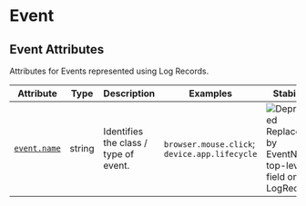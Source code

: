 <!-- NOTE: THIS FILE IS AUTOGENERATED. DO NOT EDIT BY HAND. -->
<!-- see templates/registry/markdown/attribute_namespace.md.j2 -->

# Event

## Event Attributes

Attributes for Events represented using Log Records.

| Attribute | Type | Description | Examples | Stability |
|---|---|---|---|---|
| <a id="event-name" href="#event-name">`event.name`</a> | string | Identifies the class / type of event. | `browser.mouse.click`; `device.app.lifecycle` | ![Deprecated](https://img.shields.io/badge/-deprecated-red)<br>Replaced by EventName top-level field on the LogRecord. |
